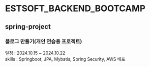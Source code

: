 # ESTSOFT_BACKEND_BOOTCAMP
## spring-project
### 블로그 만들기(개인 연습용 프로젝트)

일정 : 2024.10.15 ~ 2024.10.22<br>
skills : Springboot, JPA, Mybatis, Spring Security, AWS 배포

